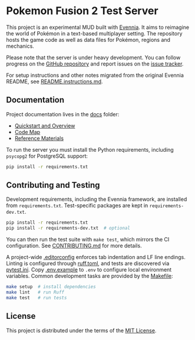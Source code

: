 # Pokemon Fusion 2 Test Server

This project is an experimental MUD built with [Evennia](https://www.evennia.com/). It aims to reimagine the world of Pokémon in a text-based multiplayer setting. The repository hosts the game code as well as data files for Pokémon, regions and mechanics.

Please note that the server is under heavy development. You can follow progress on the [GitHub repository](https://github.com/PokemonFusion/Fusion2) and report issues on the [issue tracker](https://github.com/PokemonFusion/Fusion2/issues).

For setup instructions and other notes migrated from the original Evennia README, see [README.instructions.md](README.instructions.md).

## Documentation

Project documentation lives in the [docs](docs/) folder:

- [Quickstart and Overview](docs/index.md)
- [Code Map](docs/code-map.md)
- [Reference Materials](docs/reference)

To run the server you must install the Python requirements, including `psycopg2` for PostgreSQL support:

```bash
pip install -r requirements.txt
```

## Contributing and Testing

Development requirements, including the Evennia framework, are installed from `requirements.txt`.  Test-specific packages are kept in `requirements-dev.txt`.

```bash
pip install -r requirements.txt
pip install -r requirements-dev.txt  # optional
```

You can then run the test suite with `make test`, which mirrors the CI configuration.  See [CONTRIBUTING.md](CONTRIBUTING.md) for more details.

A project-wide [.editorconfig](.editorconfig) enforces tab indentation and LF line endings. Linting is configured through [ruff.toml](ruff.toml), and tests are discovered via [pytest.ini](pytest.ini). Copy [.env.example](.env.example) to `.env` to configure local environment variables. Common development tasks are provided by the [Makefile](Makefile):

```bash
make setup  # install dependencies
make lint   # run Ruff
make test   # run tests
```

## License

This project is distributed under the terms of the [MIT License](LICENSE).
